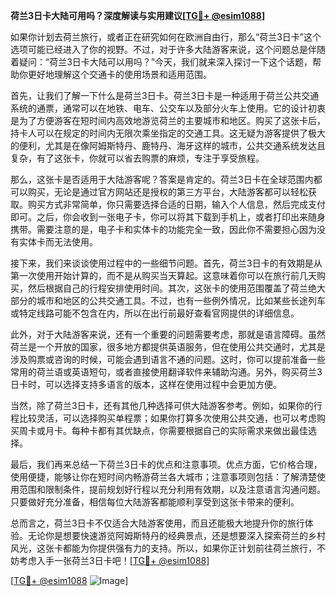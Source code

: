**荷兰3日卡大陆可用吗？深度解读与实用建议[[TG💪+ @esim1088](https://t.me/s/esim1088)]**

如果你计划去荷兰旅行，或者正在研究如何在欧洲自由行，那么“荷兰3日卡”这个选项可能已经进入了你的视野。不过，对于许多大陆游客来说，这个问题总是伴随着疑问：“荷兰3日卡大陆可以用吗？”今天，我们就来深入探讨一下这个话题，帮助你更好地理解这个交通卡的使用场景和适用范围。

首先，让我们了解一下什么是荷兰3日卡。荷兰3日卡是一种适用于荷兰公共交通系统的通票，通常可以在地铁、电车、公交车以及部分火车上使用。它的设计初衷是为了方便游客在短时间内高效地游览荷兰的主要城市和地区。购买了这张卡后，持卡人可以在规定的时间内无限次乘坐指定的交通工具。这无疑为游客提供了极大的便利，尤其是在像阿姆斯特丹、鹿特丹、海牙这样的城市，公共交通系统发达且复杂，有了这张卡，你就可以省去购票的麻烦，专注于享受旅程。

那么，这张卡是否适用于大陆游客呢？答案是肯定的。荷兰3日卡在全球范围内都可以购买，无论是通过官方网站还是授权的第三方平台，大陆游客都可以轻松获取。购买方式非常简单，你只需要选择合适的日期，输入个人信息，然后完成支付即可。之后，你会收到一张电子卡，你可以将其下载到手机上，或者打印出来随身携带。需要注意的是，电子卡和实体卡的功能完全一致，因此你不需要担心因为没有实体卡而无法使用。

接下来，我们来谈谈使用过程中的一些细节问题。首先，荷兰3日卡的有效期是从第一次使用开始计算的，而不是从购买当天算起。这意味着你可以在旅行前几天购买，然后根据自己的行程安排使用时间。其次，这张卡的使用范围覆盖了荷兰绝大部分的城市和地区的公共交通工具。不过，也有一些例外情况，比如某些长途列车或特定线路可能不包含在内，所以在出行前最好查看官网提供的详细信息。

此外，对于大陆游客来说，还有一个重要的问题需要考虑，那就是语言障碍。虽然荷兰是一个开放的国家，很多地方都提供英语服务，但在使用公共交通时，尤其是涉及购票或咨询的时候，可能会遇到语言不通的问题。这时，你可以提前准备一些常用的荷兰语或英语短句，或者直接使用翻译软件来辅助沟通。另外，购买荷兰3日卡时，可以选择支持多语言的版本，这样在使用过程中会更加方便。

当然，除了荷兰3日卡，还有其他几种选择可供大陆游客参考。例如，如果你的行程比较灵活，可以选择购买单程票；如果你打算多次使用公共交通，也可以考虑购买周卡或月卡。每种卡都有其优缺点，你需要根据自己的实际需求来做出最佳选择。

最后，我们再来总结一下荷兰3日卡的优点和注意事项。优点方面，它价格合理，使用便捷，能够让你在短时间内畅游荷兰各大城市；注意事项则包括：了解清楚使用范围和限制条件，提前规划好行程以充分利用有效期，以及注意语言沟通问题。只要做好充分准备，相信每位大陆游客都能顺利享受到这张卡带来的便利。

总而言之，荷兰3日卡不仅适合大陆游客使用，而且还能极大地提升你的旅行体验。无论你是想要快速游览阿姆斯特丹的经典景点，还是想要深入探索荷兰的乡村风光，这张卡都能为你提供强有力的支持。所以，如果你正计划前往荷兰旅行，不妨考虑入手一张荷兰3日卡吧！[[TG💪+ @esim1088](https://t.me/s/esim1088)]

[[TG💪+ @esim1088](https://t.me/s/esim1088) ![Image](https://i.postimg.cc/4NQfJmqS/Snipaste-2025-05-13-00-14-12.png)]